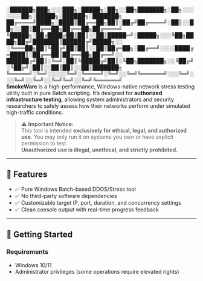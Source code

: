 
░██████╗███╗░░░███╗░█████╗░██╗░░██╗███████╗░██╗░░░░░░░██╗░█████╗░██████╗░███████╗
██╔════╝████╗░████║██╔══██╗██║░██╔╝██╔════╝░██║░░██╗░░██║██╔══██╗██╔══██╗██╔════╝
╚█████╗░██╔████╔██║██║░░██║█████═╝░█████╗░░░╚██╗████╗██╔╝███████║██████╔╝█████╗░░
░╚═══██╗██║╚██╔╝██║██║░░██║██╔═██╗░██╔══╝░░░░████╔═████║░██╔══██║██╔══██╗██╔══╝░░
██████╔╝██║░╚═╝░██║╚█████╔╝██║░╚██╗███████╗░░╚██╔╝░╚██╔╝░██║░░██║██║░░██║███████╗
╚═════╝░╚═╝░░░░░╚═╝░╚════╝░╚═╝░░╚═╝╚══════╝░░░╚═╝░░░╚═╝░░╚═╝░░╚═╝╚═╝░░╚═╝╚══════╝                               
**SmokeWare** is a high-performance, Windows-native network stress testing utility built in pure Batch scripting. It’s designed for **authorized infrastructure testing**, allowing system administrators and security researchers to safely assess how their networks perform under simulated high-traffic conditions.

> ⚠️ **Important Notice:**  
This tool is intended **exclusively for ethical, legal, and authorized use**. You may only run it on systems you own or have explicit permission to test.  
**Unauthorized use is illegal, unethical, and strictly prohibited.**

---

## 📌 Features

- ✅ Pure Windows Batch-based DDOS/Stress tool
- ✅ No third-party software dependencies
- ✅ Customizable target IP, port, duration, and concurrency settings
- ✅ Clean console output with real-time progress feedback

---

## 🚀 Getting Started

### Requirements

- Windows 10/11  
- Administrator privileges (some operations require elevated rights)
